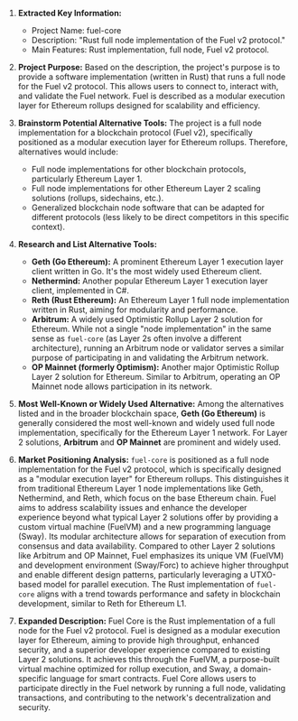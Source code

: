 1.  **Extracted Key Information:**
    *   Project Name: fuel-core
    *   Description: "Rust full node implementation of the Fuel v2 protocol."
    *   Main Features: Rust implementation, full node, Fuel v2 protocol.

2.  **Project Purpose:**
    Based on the description, the project's purpose is to provide a software implementation (written in Rust) that runs a full node for the Fuel v2 protocol. This allows users to connect to, interact with, and validate the Fuel network. Fuel is described as a modular execution layer for Ethereum rollups designed for scalability and efficiency.

3.  **Brainstorm Potential Alternative Tools:**
    The project is a full node implementation for a blockchain protocol (Fuel v2), specifically positioned as a modular execution layer for Ethereum rollups. Therefore, alternatives would include:
    *   Full node implementations for other blockchain protocols, particularly Ethereum Layer 1.
    *   Full node implementations for other Ethereum Layer 2 scaling solutions (rollups, sidechains, etc.).
    *   Generalized blockchain node software that can be adapted for different protocols (less likely to be direct competitors in this specific context).

4.  **Research and List Alternative Tools:**

    *   **Geth (Go Ethereum):** A prominent Ethereum Layer 1 execution layer client written in Go. It's the most widely used Ethereum client.
    *   **Nethermind:** Another popular Ethereum Layer 1 execution layer client, implemented in C#.
    *   **Reth (Rust Ethereum):** An Ethereum Layer 1 full node implementation written in Rust, aiming for modularity and performance.
    *   **Arbitrum:** A widely used Optimistic Rollup Layer 2 solution for Ethereum. While not a single "node implementation" in the same sense as `fuel-core` (as Layer 2s often involve a different architecture), running an Arbitrum node or validator serves a similar purpose of participating in and validating the Arbitrum network.
    *   **OP Mainnet (formerly Optimism):** Another major Optimistic Rollup Layer 2 solution for Ethereum. Similar to Arbitrum, operating an OP Mainnet node allows participation in its network.

5.  **Most Well-Known or Widely Used Alternative:**
    Among the alternatives listed and in the broader blockchain space, **Geth (Go Ethereum)** is generally considered the most well-known and widely used full node implementation, specifically for the Ethereum Layer 1 network. For Layer 2 solutions, **Arbitrum** and **OP Mainnet** are prominent and widely used.

6.  **Market Positioning Analysis:**
    `fuel-core` is positioned as a full node implementation for the Fuel v2 protocol, which is specifically designed as a "modular execution layer" for Ethereum rollups. This distinguishes it from traditional Ethereum Layer 1 node implementations like Geth, Nethermind, and Reth, which focus on the base Ethereum chain. Fuel aims to address scalability issues and enhance the developer experience beyond what typical Layer 2 solutions offer by providing a custom virtual machine (FuelVM) and a new programming language (Sway). Its modular architecture allows for separation of execution from consensus and data availability. Compared to other Layer 2 solutions like Arbitrum and OP Mainnet, Fuel emphasizes its unique VM (FuelVM) and development environment (Sway/Forc) to achieve higher throughput and enable different design patterns, particularly leveraging a UTXO-based model for parallel execution. The Rust implementation of `fuel-core` aligns with a trend towards performance and safety in blockchain development, similar to Reth for Ethereum L1.

7.  **Expanded Description:**
    Fuel Core is the Rust implementation of a full node for the Fuel v2 protocol. Fuel is designed as a modular execution layer for Ethereum, aiming to provide high throughput, enhanced security, and a superior developer experience compared to existing Layer 2 solutions. It achieves this through the FuelVM, a purpose-built virtual machine optimized for rollup execution, and Sway, a domain-specific language for smart contracts. Fuel Core allows users to participate directly in the Fuel network by running a full node, validating transactions, and contributing to the network's decentralization and security.